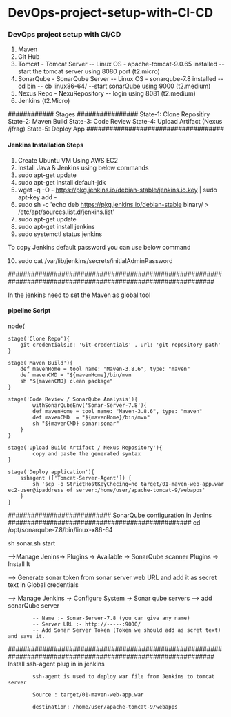 # DevOps-project-setup-with-CI-CD

### DevOps project setup with CI/CD ### 
1. Maven
2. Git Hub
3. Tomcat - Tomcat Server -- Linux OS - apache-tomcat-9.0.65 installed -- start the tomcat server using 8080 port  (t2.micro)
4. SonarQube - SonarQube Server -- Linux OS - sonarqube-7.8 installed -- cd bin -- cb linux86-64/  --start sonarQube using 9000 (t2.medium)
5. Nexus Repo - NexuRepository -- login using 8081 (t2.medium)
6. Jenkins (t2.Micro)

############ Stages ################
State-1: Clone Repositiry
State-2: Maven Build
State-3: Code Review
State-4: Upload Artifact (Nexus /jfrag)
State-5: Deploy App
####################################

#### Jenkins Installation Steps ##############################################################################

1. Create Ubuntu VM Using AWS EC2
2. Install Java & Jenkins using below commands
3. sudo apt-get update
4. sudo apt-get install default-jdk
5. wget -q -O - https://pkg.jenkins.io/debian-stable/jenkins.io.key | sudo apt-key add -
6. sudo sh -c 'echo deb https://pkg.jenkins.io/debian-stable binary/ > /etc/apt/sources.list.d/jenkins.list'
7. sudo apt-get update
8. sudo apt-get install jenkins
9. sudo systemctl status jenkins

To copy Jenkins default password you can use below command 

10. sudo cat /var/lib/jenkins/secrets/initialAdminPassword

##############################################################################################################

In the jenkins need to set the Maven as global tool 


#### pipeline Script ####

node{

	stage('Clone Repo'){
		git credentialsId: 'Git-credentials' , url: 'git repository path'
	}
	
	stage('Maven Build'){
		def mavenHome = tool name: "Maven-3.8.6", type: "maven"
		def mavenCMD = "${mavenHome}/bin/mvn
		sh "${mavenCMD} clean package"
	}
	
	stage('Code Review / SonarQube Analysis'){
			withSonarQubeEnv('Sonar-Server-7.8'){
			def mavenHome = tool name: "Maven-3.8.6", type: "maven"
			def mavenCMD  = "${mavenHome}/bin/mvn"
			sh "${mavenCMD} sonar:sonar"
		}
	}
	
	stage('Upload Build Artifact / Nexus Repository'){
			copy and paste the generated syntax
	}
	
	stage('Deploy application'){
		sshagent (['Tomcat-Server-Agent']) {
			sh 'scp -o StrictHostKeyChecing=no target/01-maven-web-app.war ec2-user@ipaddress of server:/home/user/apache-tomcat-9/webapps'
		}
	}

########################### SonarQube configuration in Jenins ################################################
cd /opt/sonarqube-7.8/bin/linux-x86-64

sh sonar.sh start

-->Manage Jenins-> Plugins -> Available -> SonarQube scanner Plugins -> Install It

--> Generate sonar token from sonar server web URL and add it as secret text in Global credentials 

--> Manage Jenkins -> Configure System -> Sonar qube servers --> add sonarQube server

			-- Name :- Sonar-Server-7.8 (you can give any name)
			-- Server URL :- http://-----:9000/
			-- Add Sonar Server Token (Token we should add as scret text) and save it.
			
##############################################################################################################
			Install ssh-agent plug in in jenkins
			
			ssh-agent is used to deploy war file from Jenkins to tomcat server
				
			Source : target/01-maven-web-app.war
			
			destination: /home/user/apache-tomcat-9/webapps
			
